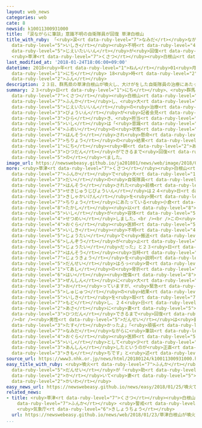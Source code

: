```yaml
---
layout: web_news
categories: web
cate: 8
newsid: k10011300931000
title: 「涙ながらに筆談」意識不明の自衛隊員が回復 草津白根山
title_with_ruby: 「<ruby>涙<rt data-ruby-level="7">なみだ</rt></ruby>ながらに<ruby>筆談<rt data-ruby-level="3">ひつだん</rt></ruby>」<ruby>意識<rt
  data-ruby-level="5">いしき</rt></ruby><ruby>不明<rt data-ruby-level="4">ふめい</rt></ruby>の<ruby>自衛隊員<rt
  data-ruby-level="5">じえいたいいん</rt></ruby>が<ruby>回復<rt data-ruby-level="5">かいふく</rt></ruby>
  <ruby>草津<rt data-ruby-level="7">くさつ</rt></ruby><ruby>白根山<rt data-ruby-level="3">しらねさん</rt></ruby>
last_modified_at: '2018-01-24T18:06:00+09:00'
datetime: 2018<ruby>年<rt data-ruby-level="1">ねん</rt></ruby>01<ruby>月<rt data-ruby-level="1">がつ</rt></ruby>24<ruby>日<rt
  data-ruby-level="1">にち</rt></ruby> 18<ruby>時<rt data-ruby-level="2">じ</rt></ruby>06<ruby>分<rt
  data-ruby-level="2">ふん</rt></ruby>
description: ２３日、群馬県の草津白根山が噴火し、大けがをした自衛隊員の治療にあたっている病院が記者会見を開き、担当の医師は「意識不明の状態で搬送され懸命の治療の結果、２４日朝に筆談ができるまで回復した」と述べました。
summary: ２３<ruby>日<rt data-ruby-level="1">にち</rt></ruby>、<ruby>群馬県<rt data-ruby-level="7">ぐんまけん</rt></ruby>の<ruby>草津<rt
  data-ruby-level="7">くさつ</rt></ruby><ruby>白根山<rt data-ruby-level="3">しらねさん</rt></ruby>が<ruby>噴火<rt
  data-ruby-level="7">ふんか</rt></ruby>し、<ruby>大<rt data-ruby-level="1">だい</rt></ruby>けがをした<ruby>自衛隊員<rt
  data-ruby-level="5">じえいたいいん</rt></ruby>の<ruby>治療<rt data-ruby-level="7">ちりょう</rt></ruby>にあたっている<ruby>病院<rt
  data-ruby-level="3">びょういん</rt></ruby>が<ruby>記者会見<rt data-ruby-level="3">きしゃかいけん</rt></ruby>を<ruby>開<rt
  data-ruby-level="3">ひら</rt></ruby>き、<ruby>担当<rt data-ruby-level="6">たんとう</rt></ruby>の<ruby>医師<rt
  data-ruby-level="5">いし</rt></ruby>は「<ruby>意識<rt data-ruby-level="5">いしき</rt></ruby><ruby>不明<rt
  data-ruby-level="4">ふめい</rt></ruby>の<ruby>状態<rt data-ruby-level="5">じょうたい</rt></ruby>で<ruby>搬送<rt
  data-ruby-level="7">はんそう</rt></ruby>され<ruby>懸命<rt data-ruby-level="7">けんめい</rt></ruby>の<ruby>治療<rt
  data-ruby-level="7">ちりょう</rt></ruby>の<ruby>結果<rt data-ruby-level="4">けっか</rt></ruby>、２４<ruby>日<rt
  data-ruby-level="1">にち</rt></ruby><ruby>朝<rt data-ruby-level="2">あさ</rt></ruby>に<ruby>筆談<rt
  data-ruby-level="3">ひつだん</rt></ruby>ができるまで<ruby>回復<rt data-ruby-level="5">かいふく</rt></ruby>した」と<ruby>述<rt
  data-ruby-level="5">の</rt></ruby>べました。
image_url: https://newswebeasy.github.io/ja201801/news/web/image/2018/01/24/K10011300931_1801241801_1801241814_01_02.jpg
more: <ruby>草津<rt data-ruby-level="7">くさつ</rt></ruby><ruby>白根山<rt data-ruby-level="3">しらねさん</rt></ruby>の<ruby>噴火<rt
  data-ruby-level="7">ふんか</rt></ruby>で<ruby>大<rt data-ruby-level="1">だい</rt></ruby>けがをした２０<ruby>代<rt
  data-ruby-level="3">だい</rt></ruby>の<ruby>自衛隊員<rt data-ruby-level="5">じえいたいいん</rt></ruby>が<ruby>搬送<rt
  data-ruby-level="7">はんそう</rt></ruby>された<ruby>前橋<rt data-ruby-level="3">まえばし</rt></ruby><ruby>赤十字病院<rt
  data-ruby-level="3">せきじゅうじびょういん</rt></ruby>は２４<ruby>日<rt data-ruby-level="1">にち</rt></ruby>、<ruby>記者会見<rt
  data-ruby-level="3">きしゃかいけん</rt></ruby>を<ruby>開<rt data-ruby-level="3">ひら</rt></ruby>き、<ruby>治療<rt
  data-ruby-level="7">ちりょう</rt></ruby>にあたっている<ruby>小倉<rt data-ruby-level="4">おぐら</rt></ruby><ruby>崇<rt
  data-ruby-level="8">たかし</rt></ruby><ruby>以<rt data-ruby-level="8">おもんみ</rt></ruby><ruby>医師<rt
  data-ruby-level="5">いし</rt></ruby>が<ruby>容体<rt data-ruby-level="5">ようだい</rt></ruby>などについて<ruby>説明<rt
  data-ruby-level="4">せつめい</rt></ruby>しました。<br /><br />この<ruby>中<rt data-ruby-level="1">なか</rt></ruby>で、<ruby>小倉<rt
  data-ruby-level="4">おぐら</rt></ruby><ruby>医師<rt data-ruby-level="5">いし</rt></ruby>は「<ruby>意識<rt
  data-ruby-level="5">いしき</rt></ruby><ruby>不明<rt data-ruby-level="4">ふめい</rt></ruby>の<ruby>状態<rt
  data-ruby-level="5">じょうたい</rt></ruby>で<ruby>搬送<rt data-ruby-level="7">はんそう</rt></ruby>され<ruby>心臓<rt
  data-ruby-level="6">しんぞう</rt></ruby>が<ruby>止<rt data-ruby-level="2">と</rt></ruby>まりそうな<ruby>状態<rt
  data-ruby-level="5">じょうたい</rt></ruby>だった」と２３<ruby>日<rt data-ruby-level="1">にち</rt></ruby>の<ruby>搬送<rt
  data-ruby-level="7">はんそう</rt></ruby><ruby>当時<rt data-ruby-level="2">とうじ</rt></ruby>の<ruby>状況<rt
  data-ruby-level="7">じょうきょう</rt></ruby>を<ruby>説明<rt data-ruby-level="4">せつめい</rt></ruby>しました。<ruby>男性<rt
  data-ruby-level="5">だんせい</rt></ruby>はろっ<ruby>骨<rt data-ruby-level="6">こつ</rt></ruby>や<ruby>手足<rt
  data-ruby-level="1">てあし</rt></ruby>の<ruby>骨折<rt data-ruby-level="6">こっせつ</rt></ruby>、それに<ruby>肺<rt
  data-ruby-level="6">はい</rt></ruby><ruby>挫傷<rt data-ruby-level="8">ざしょう</rt></ruby>など<ruby>全身<rt
  data-ruby-level="3">ぜんしん</rt></ruby>に<ruby>大<rt data-ruby-level="1">おお</rt></ruby>けがを<ruby>負<rt
  data-ruby-level="3">お</rt></ruby>っていますが、<ruby>緊急<rt data-ruby-level="7">きんきゅう</rt></ruby><ruby>手術<rt
  data-ruby-level="5">しゅじゅつ</rt></ruby>の<ruby>結果<rt data-ruby-level="4">けっか</rt></ruby>、<ruby>意識<rt
  data-ruby-level="5">いしき</rt></ruby>を<ruby>取<rt data-ruby-level="7">と</rt></ruby>り<ruby>戻<rt
  data-ruby-level="7">もど</rt></ruby>し、２４<ruby>日<rt data-ruby-level="1">にち</rt></ruby><ruby>朝<rt
  data-ruby-level="2">あさ</rt></ruby>に<ruby>妻<rt data-ruby-level="5">つま</rt></ruby>と<ruby>筆談<rt
  data-ruby-level="3">ひつだん</rt></ruby>できるまで<ruby>回復<rt data-ruby-level="5">かいふく</rt></ruby>したということです。<br
  /><br /><ruby>男性<rt data-ruby-level="5">だんせい</rt></ruby>は<ruby>妻<rt data-ruby-level="5">つま</rt></ruby>と「<ruby>助<rt
  data-ruby-level="3">たす</rt></ruby>かったよ」「<ruby>頑張<rt data-ruby-level="7">がんば</rt></ruby>ったね」などと<ruby>涙<rt
  data-ruby-level="7">なみだ</rt></ruby>ながらに<ruby>筆談<rt data-ruby-level="3">ひつだん</rt></ruby>したということで、<ruby>小倉<rt
  data-ruby-level="4">おぐら</rt></ruby><ruby>医師<rt data-ruby-level="5">いし</rt></ruby>は「<ruby>医師<rt
  data-ruby-level="5">いし</rt></ruby>として<ruby>少<rt data-ruby-level="2">すこ</rt></ruby>し<ruby>安心<rt
  data-ruby-level="3">あんしん</rt></ruby>したというのが<ruby>正直<rt data-ruby-level="2">しょうじき</rt></ruby>な<ruby>気持<rt
  data-ruby-level="3">きも</rt></ruby>ちです」と<ruby>述<rt data-ruby-level="5">の</rt></ruby>べていました。
source_url: https://www3.nhk.or.jp/news/html/20180124/k10011300931000.html
easy_title_with_ruby: <ruby>噴火<rt data-ruby-level="7">ふんか</rt></ruby>でけがをした<ruby>男性<rt
  data-ruby-level="5">だんせい</rt></ruby>が「<ruby>助<rt data-ruby-level="3">たす</rt></ruby>かったよ」と<ruby>書<rt
  data-ruby-level="2">か</rt></ruby>いて<ruby>妻<rt data-ruby-level="5">つま</rt></ruby>と<ruby>会話<rt
  data-ruby-level="2">かいわ</rt></ruby>
easy_news_url: https://newswebeasy.github.io/news/easy/2018/01/25/噴火でけがをした男性が助かったよと書いて妻と会話
related_news:
- title: <ruby>草津<rt data-ruby-level="7">くさつ</rt></ruby><ruby>白根山<rt data-ruby-level="3">しらねさん</rt></ruby>が<ruby>噴火<rt
    data-ruby-level="7">ふんか</rt></ruby> <ruby>警戒<rt data-ruby-level="7">けいかい</rt></ruby>レベル３に
    <ruby>気象庁<rt data-ruby-level="6">きしょうちょう</rt></ruby>
  url: https://newswebeasy.github.io/news/web/2018/01/23/草津白根山が噴火-警戒レベル3に-気象庁
...
```


